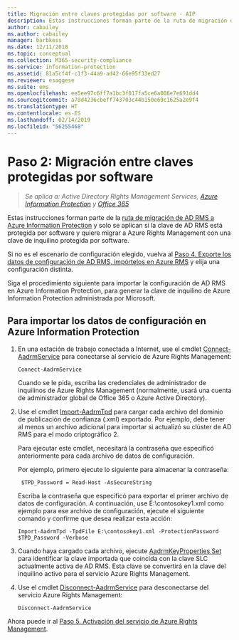 ```yaml
---
title: Migración entre claves protegidas por software - AIP
description: Estas instrucciones forman parte de la ruta de migración de AD RMS a Azure Information Protection y solo se aplican si la clave de AD RMS está protegida por software y quiere migrar a Azure Rights Management con una clave de inquilino protegida por software.
author: cabailey
ms.author: cabailey
manager: barbkess
ms.date: 12/11/2018
ms.topic: conceptual
ms.collection: M365-security-compliance
ms.service: information-protection
ms.assetid: 81a5cf4f-c1f3-44a9-ad42-66e95f33ed27
ms.reviewer: esaggese
ms.suite: ems
ms.openlocfilehash: ee5ee97c6ff7a1bc3f817fa5ce6a086e7e691dd4
ms.sourcegitcommit: a78d4236cbeff743703c44b150e69c1625a2e9f4
ms.translationtype: HT
ms.contentlocale: es-ES
ms.lasthandoff: 02/14/2019
ms.locfileid: "56255468"
---
```

# <a name="step-2-software-protected-key-to-software-protected-key-migration"></a>Paso 2: Migración entre claves protegidas por software

>*Se aplica a: Active Directory Rights Management Services, [Azure Information Protection](https://azure.microsoft.com/pricing/details/information-protection) y [Office 365](https://download.microsoft.com/download/E/C/F/ECF42E71-4EC0-48FF-AA00-577AC14D5B5C/Azure_Information_Protection_licensing_datasheet_EN-US.pdf)*


Estas instrucciones forman parte de la [ruta de migración de AD RMS a Azure Information Protection](migrate-from-ad-rms-to-azure-rms.md) y solo se aplican si la clave de AD RMS está protegida por software y quiere migrar a Azure Rights Management con una clave de inquilino protegida por software. 

Si no es el escenario de configuración elegido, vuelva al [Paso 4. Exporte los datos de configuración de AD RMS, impórtelos en Azure RMS](migrate-from-ad-rms-phase2.md#step-4-export-configuration-data-from-ad-rms-and-import-it-to-azure-information-protection) y elija una configuración distinta.

Siga el procedimiento siguiente para importar la configuración de AD RMS en Azure Information Protection, para generar la clave de inquilino de Azure Information Protection administrada por Microsoft.

## <a name="to-import-the-configuration-data-to-azure-information-protection"></a>Para importar los datos de configuración en Azure Information Protection

1. En una estación de trabajo conectada a Internet, use el cmdlet [Connect-AadrmService](/powershell/aadrm/vlatest/connect-aadrmservice) para conectarse al servicio de Azure Rights Management:

    ```
    Connect-AadrmService
    ```
    Cuando se le pida, escriba las credenciales de administrador de inquilinos de Azure Rights Management (normalmente, usará una cuenta de administrador global de Office 365 o Azure Active Directory).

2. Use el cmdlet [Import-AadrmTpd](/powershell/aadrm/vlatest/import-aadrmtpd) para cargar cada archivo del dominio de publicación de confianza (.xml) exportado. Por ejemplo, debe tener al menos un archivo adicional para importar si actualizó su clúster de AD RMS para el modo criptográfico 2. 
    
    Para ejecutar este cmdlet, necesitará la contraseña que especificó anteriormente para cada archivo de datos de configuración. 
    
    Por ejemplo, primero ejecute lo siguiente para almacenar la contraseña:
    
        $TPD_Password = Read-Host -AsSecureString
    
    Escriba la contraseña que especificó para exportar el primer archivo de datos de configuración. A continuación, use E:\contosokey1.xml como ejemplo para ese archivo de configuración, ejecute el siguiente comando y confirme que desea realizar esta acción:
    ```
    Import-AadrmTpd -TpdFile E:\contosokey1.xml -ProtectionPassword $TPD_Password -Verbose
    ```
    
3. Cuando haya cargado cada archivo, ejecute [AadrmKeyProperties Set](/powershell/module/aadrm/set-aadrmkeyproperties) para identificar la clave importada que coincida con la clave SLC actualmente activa de AD RMS. Esta clave se convertirá en la clave del inquilino activo para el servicio Azure Rights Management.

4.  Use el cmdlet [Disconnect-AadrmService](/powershell/aadrm/vlatest/disconnect-aadrmservice) para desconectarse del servicio Azure Rights Management:

    ```
    Disconnect-AadrmService
    ```

Ahora puede ir al [Paso 5. Activación del servicio de Azure Rights Management](migrate-from-ad-rms-phase2.md#step-5-activate-the-azure-rights-management-service).


